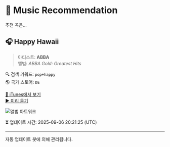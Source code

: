 
# 🎵 Music Recommendation

추천 곡은...

## 🎧 Happy Hawaii  
> 아티스트: **ABBA**  
> 앨범: _ABBA Gold: Greatest Hits_  

🔍 검색 키워드: `pop+happy`  
🌎 국가 스토어: `DE`

[🔗 iTunes에서 보기](https://music.apple.com/de/album/happy-hawaii/1440816833?i=1440817944&uo=4)  
[▶️ 미리 듣기](https://audio-ssl.itunes.apple.com/itunes-assets/AudioPreview211/v4/55/bc/ae/55bcae38-64a6-74ab-6c6b-7e38f6297e7b/mzaf_6659700762650487448.plus.aac.p.m4a)

![앨범 아트워크](https://is1-ssl.mzstatic.com/image/thumb/Music112/v4/dc/f7/90/dcf790c3-7c63-f7b3-e57b-5a8747a8ebbe/14UMGIM11148.rgb.jpg/100x100bb.jpg)

⏳ 업데이트 시간: 2025-09-06 20:21:25 (UTC)

---
자동 업데이트 봇에 의해 관리됩니다.
